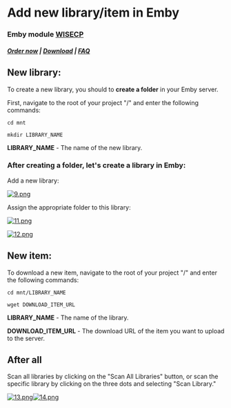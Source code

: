 # Add new library/item in Emby

### Emby module **[WISECP](https://puqcloud.com/link.php?id=78)** 

##### [Order now](https://puqcloud.com/index.php?rp=/store/wisecp-module-emby) | [Download](https://download.puqcloud.com/WISECP/Product/PUQ_WISECP-Emby/) | [FAQ](https://faq.puqcloud.com/)

## New library:

To create a new library, you should to **create a folder** in your Emby server.

First, navigate to the root of your project "/" and enter the following commands:

```
cd mnt
```

```
mkdir LIBRARY_NAME
```

**LIBRARY\_NAME** - The name of the new library.

### After creating a folder, let's create a library in Emby: 

Add a new library:

[![9.png](https://doc.puq.info/uploads/images/gallery/2023-11/scaled-1680-/9.png)](https://doc.puq.info/uploads/images/gallery/2023-11/9.png)

Assign the appropriate folder to this library:

[![11.png](https://doc.puq.info/uploads/images/gallery/2023-11/scaled-1680-/11.png)](https://doc.puq.info/uploads/images/gallery/2023-11/11.png)

[![12.png](https://doc.puq.info/uploads/images/gallery/2023-11/scaled-1680-/12.png)](https://doc.puq.info/uploads/images/gallery/2023-11/12.png)



## New item:

To download a new item, navigate to the root of your project "/" and enter the following commands:

```
cd mnt/LIBRARY_NAME
```

```
wget DOWNLOAD_ITEM_URL
```

**LIBRARY\_NAME** - The name of the library.

**DOWNLOAD\_ITEM\_URL** - The download URL of the item you want to upload to the server.

  

## After all

Scan all libraries by clicking on the "Scan All Libraries" button, or scan the specific library by clicking on the three dots and selecting "Scan Library."

[![13.png](https://doc.puq.info/uploads/images/gallery/2023-11/scaled-1680-/13.png)](https://doc.puq.info/uploads/images/gallery/2023-11/13.png)[![14.png](https://doc.puq.info/uploads/images/gallery/2023-11/scaled-1680-/14.png)](https://doc.puq.info/uploads/images/gallery/2023-11/14.png)
